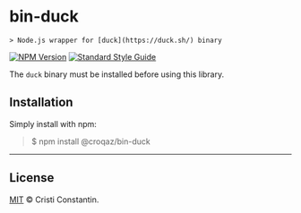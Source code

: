 # bin-duck

	> Node.js wrapper for [duck](https://duck.sh/) binary

  [![NPM Version][npm-image]][npm-url]
  [![Standard Style Guide][style-image]][style-url]

The `duck` binary must be installed before using this library.

## Installation

Simply install with npm:

> $ npm install @croqaz/bin-duck

-----

## License

[MIT](LICENSE) © Cristi Constantin.


[npm-image]: https://img.shields.io/npm/v/@croqaz/bin-duck.svg
[npm-url]: https://www.npmjs.com/package/@croqaz/bin-duck
[build-image]: https://travis-ci.org/croqaz/bin-duck.svg?branch=master
[build-url]: https://travis-ci.org/croqaz/bin-duck
[style-image]: https://img.shields.io/badge/code_style-standard-brightgreen.svg
[style-url]: https://standardjs.com
